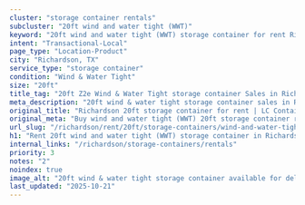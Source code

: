 ```yaml
---
cluster: "storage container rentals"
subcluster: "20ft wind and water tight (WWT)"
keyword: "20ft wind and water tight (WWT) storage container for rent Richardson, TX"
intent: "Transactional-Local"
page_type: "Location-Product"
city: "Richardson, TX"
service_type: "storage container"
condition: "Wind & Water Tight"
size: "20ft"
title_tag: "20ft Z2e Wind & Water Tight storage container Sales in Richardson | LC Container"
meta_description: "20ft wind & water tight storage container sales in Richardson. Fast delivery, competitive pricing. Serving storage containers area. Quote ID: BED. Call (214) 524-4168 for your free quote today."
original_title: "Richardson 20ft storage container for rent | LC Container"
original_meta: "Buy wind and water tight (WWT) 20ft storage container rent with local delivery in Richardson, TX. LC Container — local Since 2003. Request a fast quote today."
url_slug: "/richardson/rent/20ft/storage-containers/wind-and-water-tight-wwt"
h1: "Rent 20ft wind and water tight (WWT) storage container in Richardson"
internal_links: "/richardson/storage-containers/rentals"
priority: 3
notes: "2"
noindex: true
image_alt: "20ft wind & water tight storage container available for delivery in Richardson"
last_updated: "2025-10-21"
---
```


<!-- TODO: Add unique city/inventory copy, images, and internal links here. -->
